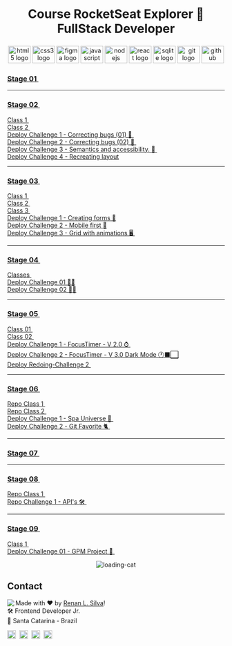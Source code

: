 <h1 align="center"> Course RocketSeat Explorer 🚀 FullStack Developer </h1>

###

<div align="center">
  <img src="https://cdn.jsdelivr.net/gh/devicons/devicon/icons/html5/html5-original.svg" height="40" width="52" alt="html5 logo"  />
  <img src="https://cdn.jsdelivr.net/gh/devicons/devicon/icons/css3/css3-original.svg" height="40" width="52" alt="css3 logo"  />
  <img src="https://cdn.jsdelivr.net/gh/devicons/devicon/icons/figma/figma-original.svg" height="40" width="52" alt="figma logo"   />        
  <img src="https://cdn.jsdelivr.net/gh/devicons/devicon/icons/javascript/javascript-original.svg" height="40" width="52" alt="javascript logo"  />
  <img src="https://cdn.jsdelivr.net/gh/devicons/devicon/icons/nodejs/nodejs-original.svg" height="40" width="52" alt="nodejs logo"  />
  <img src="https://cdn.jsdelivr.net/gh/devicons/devicon/icons/react/react-original-wordmark.svg" height="40" width="52" alt="react logo" />
  <img src="https://cdn.jsdelivr.net/gh/devicons/devicon/icons/sqlite/sqlite-original-wordmark.svg" height="40" width="52" alt="sqlite logo" /> 
  <img src="https://cdn.jsdelivr.net/gh/devicons/devicon/icons/git/git-original.svg" height="40" width="52" alt="git logo"  />
  <img src="https://cdn.jsdelivr.net/gh/devicons/devicon/icons/github/github-original.svg" height="40" width="52" alt="github logo"   />                                   
</div>
 
### <a  href="https://github.com/renyzeraa/rocketseat-explorer/tree/master/Stage01"> Stage 01 </a>&nbsp;
<hr>

### <a  href="https://github.com/renyzeraa/explorer-rocketseat/tree/master/Stage02"> Stage 02 </a>&nbsp;

<a href="https://renyzeraa.github.io/rocketseat-explorer/Stage02/aula1"> Class 1 </a>&nbsp; </br>
<a href="https://renyzeraa.github.io/rocketseat-explorer/Stage02/aula2"> Class 2 </a>&nbsp; </br>
<a href="https://renyzeraa.github.io/rocketseat-explorer/Stage02/Challenge1"> Deploy Challenge 1 - Correcting bugs (01) 👀 </a>&nbsp; </br>
<a href="https://renyzeraa.github.io/rocketseat-explorer/Stage02/Challenge2"> Deploy Challenge 2 - Correcting bugs (02) 👀 </a>&nbsp; </br>
<a href="https://renyzeraa.github.io/rocketseat-explorer/Stage02/Challenge3"> Deploy Challenge 3 - Semantics and accessibility. 💜 </a>&nbsp; </br>
<a href="https://renyzeraa.github.io/rocketseat-explorer/Stage02/Challenge4"> Deploy Challenge 4 - Recreating layout</a>&nbsp; </br>

<hr>
 
### <a align="center" href="https://github.com/renyzeraa/explorer-rocketseat/tree/master/Stage03"> Stage 03 </a>&nbsp;
<a href="https://renyzeraa.github.io/rocketseat-explorer/Stage03/aula1"> Class 1 </a>&nbsp; </br>
 <a href="https://renyzeraa.github.io/rocketseat-explorer/Stage03/aula2"> Class 2 </a>&nbsp; </br>
 <a href="https://renyzeraa.github.io/rocketseat-explorer/Stage03/aula3"> Class 3 </a>&nbsp; </br>
<a href="https://renyzeraa.github.io/rocketseat-explorer/Stage03/Challenge1"> Deploy Challenge 1 - Creating forms 📲</a>&nbsp;  
  <a href="https://renyzeraa.github.io/rocketseat-explorer/Stage03/Challenge2"> Deploy Challenge 2 - Mobile first 📱</a>&nbsp; </br>
<a href="https://renyzeraa.github.io/rocketseat-explorer/Stage03/Challenge3"> Deploy Challenge 3 - Grid with animations 🖥 </a>&nbsp; </br>
<hr>

### <a align="center" href="https://github.com/renyzeraa/explorer-rocketseat/tree/master/Stage04"> Stage 04 </a>&nbsp;

<a href="https://github.com/renyzeraa/explorer-rocketseat/tree/master/Stage04/aulas"> Classes </a>&nbsp; </br>
<a href="https://renyzeraa.github.io/rocketseat-explorer/Stage04/Challenge1"> Deploy Challenge 01 ✍🏽</a>&nbsp; </br>
<a href="https://renyzeraa.github.io/rocketseat-explorer/Stage04/Challenge2"> Deploy Challenge 02 ✍🏽</a>&nbsp; <hr>

### <a align="center" href="https://github.com/renyzeraa/rocketseat-explorer/tree/master/Stage05"> Stage 05 </a>&nbsp;

<a href="https://renyzeraa.github.io/rocketseat-explorer/Stage05/Aula01"> Class 01 </a>&nbsp; </br>
<a href="https://renyzeraa.github.io/rocketseat-explorer/Stage05/Aula02"> Class 02 </a>&nbsp; </br>
<a href="https://renyzeraa.github.io/rocketseat-explorer/Stage05/Challenge1"> Deploy Challenge 1 - FocusTimer - V 2.0 ⌚️ </a>&nbsp; </br>
<a href="https://renyzeraa.github.io/rocketseat-explorer/Stage05/Challenge2"> Deploy Challenge 2 - FocusTimer - V 3.0 Dark Mode 🕐⬛️⬜️</a>&nbsp; </br>
<a href="https://renyzeraa.github.io/rocketseat-explorer/Stage05/Redoing-Challenge2"> Deploy Redoing-Challenge 2 </a>&nbsp; </br>

<hr>

### <a align="center" href="https://github.com/renyzeraa/rocketseat-explorer/tree/master/Stage06"> Stage 06 </a>&nbsp;

<a href="https://github.com/renyzeraa/rocketseat-explorer/tree/master/Stage06/aula1">Repo Class 1 </a>&nbsp; </br>
<a href="https://github.com/renyzeraa/rocketseat-explorer/tree/master/Stage06/aula2">Repo Class 2 </a>&nbsp; </br>
<a href="https://renyzeraa.github.io/rocketseat-explorer/Stage06/Challenge1"> Deploy Challenge 1 - Spa Universe 🌌 </a>&nbsp; </br>
<a href="https://renyzeraa.github.io/rocketseat-explorer/Stage06/Challenge2"> Deploy Challenge 2 - Git Favorite 🐈 </a>&nbsp; </br>

<hr>

### <a align="center" href="https://github.com/renyzeraa/rocketseat-explorer/tree/master/Stage07"> Stage 07 </a>&nbsp; </br>

<hr>

### <a align="center" href="https://github.com/renyzeraa/rocketseat-explorer/tree/master/Stage08"> Stage 08 </a>&nbsp; </br>

<a href="https://github.com/renyzeraa/rocketseat-explorer/tree/master/Stage08/Aula01">Repo Class 1 </a>&nbsp; </br>
<a href="https://github.com/renyzeraa/rocketseat-explorer/tree/master/Stage08/Challenge01">Repo Challenge 1 - API's 🛠 </a>&nbsp; </br>

<hr>

### <a align="center" href="https://github.com/renyzeraa/rocketseat-explorer/tree/master/Stage09"> Stage 09 </a>&nbsp; </br>

<a href="https://renyzeraa.github.io/rocketseat-explorer/Stage09/Aula01/rocketnotes"> Class 1 </a>&nbsp; </br>
<a href="https://renyzeraa.github.io/rocketseat-explorer/Stage09/Challenge01"> Deploy Challenge 01 - GPM Project 🚗 </a>&nbsp; </br>

<div align="center">
  
![loading-cat](https://user-images.githubusercontent.com/101990719/175840620-1627db7d-a201-403c-a5c5-3b3420593140.gif)
</div>

## Contact

<img align="left" src="https://avatars.githubusercontent.com/renyzeraa?size=100">

Made with ❤️ by [Renan L. Silva](https://github.com/renyzeraa)! <br>
🛠 Frontend Developer Jr. <br>
📍 Santa Catarina - Brazil <br>

<a href="https://www.linkedin.com/in/renyzeraa" target="_blank"><img src="https://img.shields.io/badge/LinkedIn-0077B5?style=flat&logo=linkedin&logoColor=white" alt="LinkedIn Badge" height="20"></a>&nbsp;
<a href="mailto:renansilvaytb@gmail.com" target="_blank"><img src="https://img.shields.io/badge/Gmail-D14836?style=flat&logo=gmail&logoColor=white" alt="Gmail Badge" height="20"></a>&nbsp;
<a href="#"><img src="https://img.shields.io/badge/Discord-%237289DA.svg?logo=discord&logoColor=white" title="renan_s#7826" alt="Discord Badge" height="20"></a>&nbsp;
<a href="https://www.github.com/renyzeraa" target="_blank"><img src="https://img.shields.io/badge/GitHub-100000?style=flat&logo=github&logoColor=white" alt="GitHub Badge" height="20"></a>&nbsp;

<br clear="left"/>
